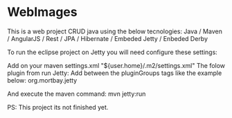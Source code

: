 # WebImages

This is a web project CRUD java using the below tecnologies:
Java / Maven / AngularJS / Rest / JPA / Hibernate / Embeded Jetty / Enbeded Derby

To run the eclipse project on Jetty you will need configure these settings:

Add on your maven settings.xml "${user.home}/.m2/settings.xml"
The folow plugin from run Jetty: 
Add between the pluginGroups tags like the example below:
<pluginGroups>
  <pluginGroup>org.mortbay.jetty</pluginGroup>
</pluginGroups>

And execute the maven command: mvn jetty:run

PS: This project its not finished yet.